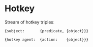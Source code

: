 # Hotkey
Stream of hotkey triples:
```
{subject:       {predicate, {object}}}

{hotkey agent:  {action:    {object}}}
```
